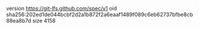 version https://git-lfs.github.com/spec/v1
oid sha256:202ed1de044bcbf2d2a1b872f2a6eaaf1489f089c6eb62737bfbe8cb88ea8b7d
size 4158
